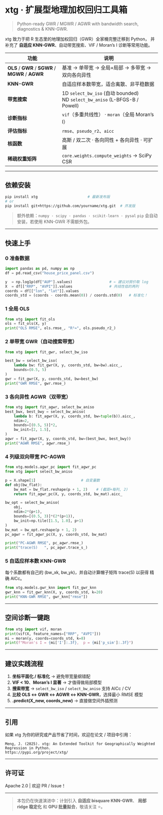 # xtg · 扩展型地理加权回归工具箱

> Python-ready GWR / MGWR / AGWR with bandwidth search, diagnostics & KNN-GWR.

xtg 致力于把 R 生态里的地理加权回归（GWR）全家桶完整迁移到 Python，
并补充了 **自适应 KNN-GWR**、自动带宽搜索、VIF / Moran’s I 诊断等常用功能。

| 功能                                                 | 说明                                                                          |
| -------------------------------------------------- | --------------------------------------------------------------------------- |
| **OLS** / **GWR** / **SGWR** / **MGWR** / **AGWR** | 基准 → 单带宽 → 全局+局部 → 多带宽 → 双向各向异性                                             |
| **KNN-GWR**                                        | 自适应样本数带宽，适合离散、非平稳数据                                                         |
| **带宽搜索**                                           | 1D `select_bw_iso` (自动 bounded)<br>ND `select_bw_aniso` (L-BFGS-B / Powell) |
| **诊断指标**                                           | `vif`（多重共线性） · `moran`（全局 Moran’s I）                                        |
| **评估指标**                                           | `rmse`、`pseudo_r2`、`aicc`                                                   |
| **核函数**                                            | 高斯 / 双二次 · 各向同性 + 各向异性 · 可扩展                                                |
| **稀疏权重矩阵**                                         | `core.weights.compute_weights` → SciPy CSR                                  |

---

## 依赖安装

```bash
pip install xtg                       # 最新发布版
# or
pip install git+https://github.com/yourname/xtg.git  # 开发版
```

> 额外依赖：`numpy · scipy · pandas · scikit-learn · pysal`
> `pip` 会自动安装，若使用 KNN-GWR 不需额外包。

---

## 快速上手

### 0 准备数据

```python
import pandas as pd, numpy as np
df = pd.read_csv("house_price_panel.csv")

y  = np.log1p(df["AUP"].values)                 # ← 建议对房价取 log
X  = df[["RRP", "AVPI"]].values                 # 共线性低的两列
coords = df[["lon", "lat"]].values
coords_std = (coords - coords.mean(0)) / coords.std(0)   # 标准化！
```

### 1 全局 OLS

```python
from xtg import fit_ols
ols = fit_ols(X, y)
print("OLS RMSE", ols.rmse_, "R²≈", ols.pseudo_r2_)
```

### 2 单带宽 GWR（自动搜索带宽）

```python
from xtg import fit_gwr, select_bw_iso

best_bw = select_bw_iso(
    lambda bw: fit_gwr(X, y, coords_std, bw=bw).aicc_,
    bounds=(0.5, 5)
)
gwr = fit_gwr(X, y, coords_std, bw=best_bw)
print("GWR RMSE", gwr.rmse_)
```

### 3 各向异性 AGWR（双带宽）

```python
from xtg import fit_agwr, select_bw_aniso
best_bwx, best_bwy = select_bw_aniso(
    lambda b: fit_agwr(X, y, coords_std, bw=tuple(b)).aicc_,
    ndim=2,
    bounds=[(0.5, 5)]*2,
    bw_init=[2, 1.5],
)
agwr = fit_agwr(X, y, coords_std, bw=(best_bwx, best_bwy))
print("AGWR RMSE", agwr.rmse_)
```

### 4 列级双向带宽 PC-AGWR

```python
from xtg.models.agwr_pc import fit_agwr_pc
from xtg import select_bw_aniso

p = X.shape[1]                     # 自变量数
def obj(bw_flat):
    bw_mat = bw_flat.reshape(p + 1, 2)    # (截距+每列, 2)
    return fit_agwr_pc(X, y, coords_std, bw_mat).aicc_

bw_opt = select_bw_aniso(
    obj,
    ndim=2*(p+1),
    bounds=[(0.5, 3)]*(2*(p+1)),
    bw_init=np.tile([1.5, 1.0], p+1)
)
bw_mat = bw_opt.reshape(p + 1, 2)
pc_agwr = fit_agwr_pc(X, y, coords_std, bw_mat)

print("PC-AGWR RMSE", pc_agwr.rmse_)
print("trace(S)   ", pc_agwr.trace_s_)
```

### 5 自适应样本数 KNN-GWR
每个系数都有自己的 (bw_xk, bw_yk)，并自动计算帽子矩阵
trace(S) 以获得 精确 AICc。
```python
from xtg.models.gwr_knn import fit_gwr_knn
gwr_knn = fit_gwr_knn(X, y, coords_std, k=20)
print("KNN-GWR RMSE", gwr_knn["rmse"])
```

---

## 空间诊断一键跑

```python
from xtg import vif, moran
print(vif(X, feature_names=["RRP", "AVPI"]))
mi = moran(y, coords=coords_std, k=8)
print(f"Moran's I = {mi['I']:.3f},  p = {mi['p_sim']:.3f}")
```

---

## 建议实践流程

1. **坐标平面化 / 标准化**  → 避免带宽量纲错配
2. **VIF < 10**、**Moran’s I 显著**  → 才值得做局部模型
3. **搜索带宽**  → `select_bw_iso` / `select_bw_aniso` 支持 AICc / CV
4. **比较 OLS ↔ GWR ↔ AGWR ↔ KNN-GWR**，选择最小 RMSE 模型
5. **.predict(X\_new, coords\_new)**  → 直接做空间外插预测

---

## 引用

如果 xtg 为你的研究或产品节省了时间，欢迎在论文 / 项目中引用：

```text
Meng, J. (2025). xtg: An Extended Toolkit for Geographically Weighted Regression in Python. 
https://pypi.org/project/xtg/
```

---

## 许可证

Apache 2.0   |  欢迎 PR / Issue！

---

> 本包仍在快速演进中：计划引入 **自适应 bisquare KNN-GWR**、
> **局部 ridge 稳定化** 和 **GPU 批量拟合**，敬请关注 ⭐。

